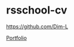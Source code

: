 # rsschool-cv
https://github.com/Dim-L

[Portfolio]( https://Dim-L.github.io/rsschool-cv/portfolio/portfolio/index.html)
